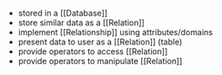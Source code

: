 - stored in a [[Database]]
- store similar data as a [[Relation]]
- implement [[Relationship]] using attributes/domains
- present data to user as a [[Relation]] (table)
- provide operators to access [[Relation]]
- provide operators to manipulate [[Relation]]
